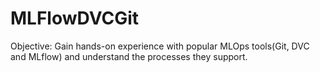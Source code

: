# MLFlowDVCGit
Objective: Gain hands-on experience with popular MLOps tools(Git, DVC and MLflow) and understand the processes they support.
